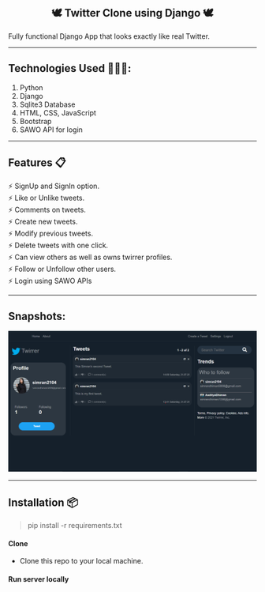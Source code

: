 <h2 align="center">🕊 Twitter Clone using Django 🕊</h2>
Fully functional Django App that looks exactly like real Twitter.

----

## Technologies Used 👨🏽‍💻:
1. Python
2. Django
3. Sqlite3 Database
4. HTML, CSS, JavaScript
5. Bootstrap
6. SAWO API for login

---

## Features 📋
⚡️ SignUp and SignIn option.\
⚡️ Like or Unlike tweets.\
⚡️ Comments on tweets.\
⚡️ Create new tweets.\
⚡️ Modify previous tweets.\
⚡️ Delete tweets with one click.\
⚡️ Can view others as well as owns twirrer profiles.\
⚡️ Follow or Unfollow other users.\
⚡️ Login using SAWO APIs

----

## Snapshots:

<p align="center"><img src="TwitterDemo.png" width="900"></p>


----

## Installation 📦

>pip install -r requirements.txt

#### Clone

- Clone this repo to your local machine.

#### Run server locally
